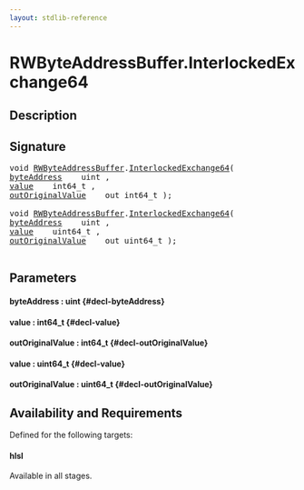 ```yaml
---
layout: stdlib-reference
---
```


# RWByteAddressBuffer\.InterlockedExchange64

## Description





## Signature 

<pre>
void <a href="/stdlib-reference/types/RWByteAddressBuffer/index" class="code_type">RWByteAddressBuffer</a>.<a href="/stdlib-reference/types/RWByteAddressBuffer/InterlockedExchange64">InterlockedExchange64</a>(
<a href="/stdlib-reference/types/RWByteAddressBuffer/InterlockedExchange64#decl-byteAddress" class="code_param">byteAddress</a>    uint ,
<a href="/stdlib-reference/types/RWByteAddressBuffer/InterlockedExchange64#decl-value" class="code_param">value</a>    int64_t ,
<a href="/stdlib-reference/types/RWByteAddressBuffer/InterlockedExchange64#decl-outOriginalValue" class="code_param">outOriginalValue</a>    out int64_t );

void <a href="/stdlib-reference/types/RWByteAddressBuffer/index" class="code_type">RWByteAddressBuffer</a>.<a href="/stdlib-reference/types/RWByteAddressBuffer/InterlockedExchange64">InterlockedExchange64</a>(
<a href="/stdlib-reference/types/RWByteAddressBuffer/InterlockedExchange64#decl-byteAddress" class="code_param">byteAddress</a>    uint ,
<a href="/stdlib-reference/types/RWByteAddressBuffer/InterlockedExchange64#decl-value" class="code_param">value</a>    uint64_t ,
<a href="/stdlib-reference/types/RWByteAddressBuffer/InterlockedExchange64#decl-outOriginalValue" class="code_param">outOriginalValue</a>    out uint64_t );

</pre>

## Parameters

#### byteAddress  : uint {#decl-byteAddress}
#### value  : int64\_t {#decl-value}
#### outOriginalValue  : int64\_t {#decl-outOriginalValue}
#### value  : uint64\_t {#decl-value}
#### outOriginalValue  : uint64\_t {#decl-outOriginalValue}

## Availability and Requirements

Defined for the following targets:

#### hlsl
Available in all stages.



